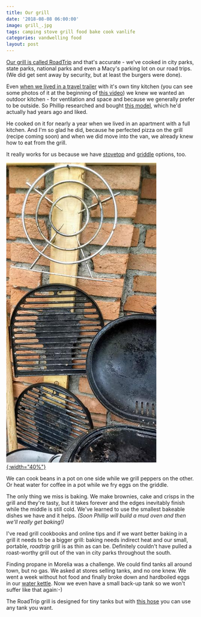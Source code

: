 ```yaml
---
title: Our grill
date: '2018-08-08 06:00:00'
image: grill_.jpg
tags: camping stove grill food bake cook vanlife
categories: vandwelling food
layout: post
---
```


[Our grill is called RoadTrip](https://www.amazon.com/gp/product/B0078IMV1S/ref=as_li_tl?ie=UTF8&tag=annalisa144-20&camp=1789&creative=9325&linkCode=as2&creativeASIN=B0078IMV1S&linkId=8f47e141baa60f9c8224bec11f4ffcbf) and that's accurate - we've cooked in city parks, state parks, national parks and even a Macy's parking lot on our road trips. (We did get sent away by security, but at least the burgers were done).

Even [when we lived in a travel trailer](https://reverdecer.annalisagross.com/2018/08/07/were-stuck/) with it's own tiny kitchen (you can see some photos of it at the beginning of [this video](https://youtube.com/watch?v=AYUnFSFkwec)) we knew we wanted an outdoor kitchen - for ventilation and space and because we generally prefer to be outside. So Phillip researched and bought [this model](https://www.amazon.com/gp/product/B0078IMV1S/ref=as_li_tl?ie=UTF8&tag=annalisa144-20&camp=1789&creative=9325&linkCode=as2&creativeASIN=B0078IMV1S&linkId=8f47e141baa60f9c8224bec11f4ffcbf), which he'd actually had years ago and liked.

He cooked on it for nearly a year when we lived in an apartment with a full kitchen. And I'm so glad he did, because he perfected pizza on the grill (recipe coming soon) and when we did move into the van, we already knew how to eat from the grill.

It really works for us because we have [stovetop](https://www.amazon.com/gp/product/B00S57U6KY/ref=as_li_tl?ie=UTF8&tag=annalisa144-20&camp=1789&creative=9325&linkCode=as2&creativeASIN=B00S57U6KY&linkId=2638fc016b1c5bb215e81eff7ebf9d5a) and [griddle](https://www.amazon.com/gp/product/B00VTJHRNY/ref=as_li_tl?ie=UTF8&tag=annalisa144-20&camp=1789&creative=9325&linkCode=as2&creativeASIN=B00VTJHRNY&linkId=2687b5ed196f9688c8ea13c2936bb761) options, too.

[![](/images/grill_tops_.jpg){:width="40%"}](/images/grill_tops.jpg)

We can cook beans in a pot on one side while we grill peppers on the other. Or heat water for coffee in a pot while we fry eggs on the griddle.

The only thing we miss is baking. We make brownies, cake and crisps in the grill and they're tasty, but it takes forever and the edges inevitably finish while the middle is still cold. We've learned to use the smallest bakeable dishes we have and it helps. *(Soon Phillip will build a mud oven and then we'll really get baking!)*

I've read grill cookbooks and online tips and if we want better baking in a grill it needs to be a bigger grill: baking needs indirect heat and our small, portable, *roadtrip* grill is as thin as can be. Definitely couldn't have pulled a roast-worthy grill out of the van in city parks throughout the south.

Finding propane in Morelia was a challenge. We could find tanks all around town, but no gas. We asked at stores selling tanks, and no one knew. We went a week without hot food and finally broke down and hardboiled eggs in our [water kettle](https://reverdecer.annalisagross.com/2018/07/31/how-to-make-coffee-off-grid/). Now we even have a small back-up tank so we won't suffer like that again:-)

The RoadTrip grill is designed for tiny tanks but with [this hose](https://www.amazon.com/gp/product/B0009PUQAK/ref=as_li_tl?ie=UTF8&tag=annalisa144-20&camp=1789&creative=9325&linkCode=as2&creativeASIN=B0009PUQAK&linkId=7ece865ae07799c1e5839b4aad228d26) you can use any tank you want.